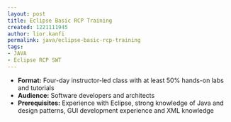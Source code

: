 ```yaml
---
layout: post
title: Eclipse Basic RCP Training
created: 1221111945
author: lior.kanfi
permalink: java/eclipse-basic-rcp-training
tags:
- JAVA
- Eclipse RCP SWT
---
```

<ul><li><b>Format:</b> Four-day instructor-led class with at least 50% hands-on labs and tutorials</li><li><b>Audience:</b> Software developers and architects</li><li><b>Prerequisites:</b> Experience with Eclipse, strong knowledge of Java and design patterns, GUI development experience and XML knowledge</li></ul><p>&nbsp;</p>
